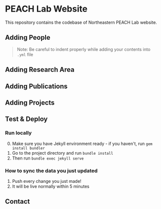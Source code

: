 # PEACH Lab Website

This repository contains the codebase of Northeastern PEACH Lab website.

## Adding People

> Note: Be careful to indent properly while adding your contents into `.yml` file

## Adding Research Area

## Adding Publications

## Adding Projects

## Test & Deploy

### Run locally
0. Make sure you have Jekyll environment ready - if you haven't, run `gem install bundler`
1. Go to the project directory and run `bundle install`
2. Then run `bundle exec jekyll serve`


### How to sync the data you just updated
1. Push every change you just made!
2. It will be live normally within 5 minutes


## Contact

